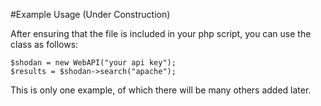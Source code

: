#Example Usage (Under Construction)

After ensuring that the file is included in your php script, you can use the class as follows:

	$shodan = new WebAPI("your api key");
	$results = $shodan->search("apache");

This is only one example, of which there will be many others added later. 
